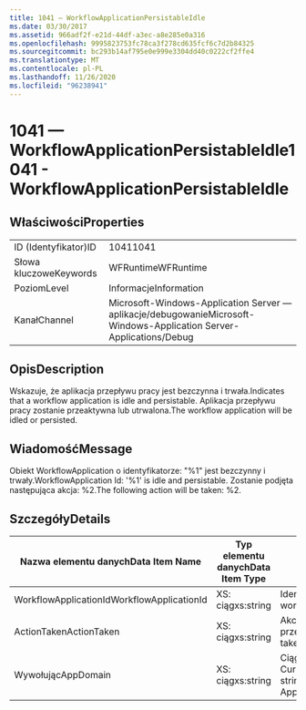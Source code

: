 ```yaml
---
title: 1041 — WorkflowApplicationPersistableIdle
ms.date: 03/30/2017
ms.assetid: 966adf2f-e21d-44df-a3ec-a8e285e0a316
ms.openlocfilehash: 9995823753fc78ca3f278cd635fcf6c7d2b84325
ms.sourcegitcommit: bc293b14af795e0e999e3304dd40c0222cf2ffe4
ms.translationtype: MT
ms.contentlocale: pl-PL
ms.lasthandoff: 11/26/2020
ms.locfileid: "96238941"
---
```

# <a name="1041---workflowapplicationpersistableidle"></a><span data-ttu-id="59c59-102">1041 — WorkflowApplicationPersistableIdle</span><span class="sxs-lookup"><span data-stu-id="59c59-102">1041 - WorkflowApplicationPersistableIdle</span></span>

## <a name="properties"></a><span data-ttu-id="59c59-103">Właściwości</span><span class="sxs-lookup"><span data-stu-id="59c59-103">Properties</span></span>  
  
|||  
|-|-|  
|<span data-ttu-id="59c59-104">ID (Identyfikator)</span><span class="sxs-lookup"><span data-stu-id="59c59-104">ID</span></span>|<span data-ttu-id="59c59-105">1041</span><span class="sxs-lookup"><span data-stu-id="59c59-105">1041</span></span>|  
|<span data-ttu-id="59c59-106">Słowa kluczowe</span><span class="sxs-lookup"><span data-stu-id="59c59-106">Keywords</span></span>|<span data-ttu-id="59c59-107">WFRuntime</span><span class="sxs-lookup"><span data-stu-id="59c59-107">WFRuntime</span></span>|  
|<span data-ttu-id="59c59-108">Poziom</span><span class="sxs-lookup"><span data-stu-id="59c59-108">Level</span></span>|<span data-ttu-id="59c59-109">Informacje</span><span class="sxs-lookup"><span data-stu-id="59c59-109">Information</span></span>|  
|<span data-ttu-id="59c59-110">Kanał</span><span class="sxs-lookup"><span data-stu-id="59c59-110">Channel</span></span>|<span data-ttu-id="59c59-111">Microsoft-Windows-Application Server — aplikacje/debugowanie</span><span class="sxs-lookup"><span data-stu-id="59c59-111">Microsoft-Windows-Application Server-Applications/Debug</span></span>|  
  
## <a name="description"></a><span data-ttu-id="59c59-112">Opis</span><span class="sxs-lookup"><span data-stu-id="59c59-112">Description</span></span>  

 <span data-ttu-id="59c59-113">Wskazuje, że aplikacja przepływu pracy jest bezczynna i trwała.</span><span class="sxs-lookup"><span data-stu-id="59c59-113">Indicates that a workflow application is idle and persistable.</span></span> <span data-ttu-id="59c59-114">Aplikacja przepływu pracy zostanie przeaktywna lub utrwalona.</span><span class="sxs-lookup"><span data-stu-id="59c59-114">The workflow application will be idled or persisted.</span></span>  
  
## <a name="message"></a><span data-ttu-id="59c59-115">Wiadomość</span><span class="sxs-lookup"><span data-stu-id="59c59-115">Message</span></span>  

 <span data-ttu-id="59c59-116">Obiekt WorkflowApplication o identyfikatorze: "%1" jest bezczynny i trwały.</span><span class="sxs-lookup"><span data-stu-id="59c59-116">WorkflowApplication Id: '%1' is idle and persistable.</span></span>  <span data-ttu-id="59c59-117">Zostanie podjęta następująca akcja: %2.</span><span class="sxs-lookup"><span data-stu-id="59c59-117">The following action will be taken: %2.</span></span>  
  
## <a name="details"></a><span data-ttu-id="59c59-118">Szczegóły</span><span class="sxs-lookup"><span data-stu-id="59c59-118">Details</span></span>  
  
|<span data-ttu-id="59c59-119">Nazwa elementu danych</span><span class="sxs-lookup"><span data-stu-id="59c59-119">Data Item Name</span></span>|<span data-ttu-id="59c59-120">Typ elementu danych</span><span class="sxs-lookup"><span data-stu-id="59c59-120">Data Item Type</span></span>|<span data-ttu-id="59c59-121">Opis</span><span class="sxs-lookup"><span data-stu-id="59c59-121">Description</span></span>|  
|--------------------|--------------------|-----------------|  
|<span data-ttu-id="59c59-122">WorkflowApplicationId</span><span class="sxs-lookup"><span data-stu-id="59c59-122">WorkflowApplicationId</span></span>|<span data-ttu-id="59c59-123">XS: ciąg</span><span class="sxs-lookup"><span data-stu-id="59c59-123">xs:string</span></span>|<span data-ttu-id="59c59-124">Identyfikator aplikacji przepływu pracy</span><span class="sxs-lookup"><span data-stu-id="59c59-124">The workflow application id</span></span>|  
|<span data-ttu-id="59c59-125">ActionTaken</span><span class="sxs-lookup"><span data-stu-id="59c59-125">ActionTaken</span></span>|<span data-ttu-id="59c59-126">XS: ciąg</span><span class="sxs-lookup"><span data-stu-id="59c59-126">xs:string</span></span>|<span data-ttu-id="59c59-127">Akcja, która zostanie wykonana w aplikacji przepływu pracy.</span><span class="sxs-lookup"><span data-stu-id="59c59-127">The action that will be taken on the workflow application.</span></span>|  
|<span data-ttu-id="59c59-128">Wywołując</span><span class="sxs-lookup"><span data-stu-id="59c59-128">AppDomain</span></span>|<span data-ttu-id="59c59-129">XS: ciąg</span><span class="sxs-lookup"><span data-stu-id="59c59-129">xs:string</span></span>|<span data-ttu-id="59c59-130">Ciąg zwracany przez element AppDomain. CurrentDomain —. FriendlyName.</span><span class="sxs-lookup"><span data-stu-id="59c59-130">The string returned by AppDomain.CurrentDomain.FriendlyName.</span></span>|
